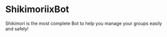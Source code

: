 # ShikimoriixBot
Shikimori is the most complete Bot to help you manage your groups easily and safely! 
